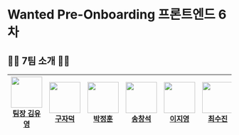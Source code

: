 
# Wanted Pre-Onboarding 프론트엔드 6차

## 🙋‍♂️ 7팀 소개 🙋‍♀️

| [<img src="https://avatars.githubusercontent.com/u/68230951?v=4"  width="70" height="70"/>](https://github.com/ezn6)<br> [팀장 김유영](https://github.com/ezn6) | [<img src="https://avatars.githubusercontent.com/u/105185055?v=4"  width="70" height="70"/>](https://github.com/ted-jv) <br>[구자덕](https://github.com/ted-jv) | [<img src="https://avatars.githubusercontent.com/u/82519572?v=4"  width="70" height="70"/>](https://github.com/Malza0408) <br>[박정훈](https://github.com/Malza0408) | [<img src="https://avatars.githubusercontent.com/u/31471148?v=4"  width="70" height="70"/>](https://github.com/SongChangseok) <br>[송창석](https://github.com/SongChangseok) | [<img src="https://avatars.githubusercontent.com/u/103088450?v=4"  width="70" height="70"/>](https://github.com/jiyounggo) <br>[이지영](https://github.com/jiyounggo) | [<img src="https://avatars.githubusercontent.com/u/103615884?v=4"  width="70" height="70"/>](https://github.com/ssujinc)<br> [최수진](https://github.com/ssujinc) |
| :-------------------------------------------------------------------------------------------------------------------------------------------------------------: | :-------------------------------------------------------------------------------------------------------------------------------------------------------------: | :------------------------------------------------------------------------------------------------------------------------------------------------------------------: | :--------------------------------------------------------------------------------------------------------------------------------------------------------------------------: | :-------------------------------------------------------------------------------------------------------------------------------------------------------------------: | :---------------------------------------------------------------------------------------------------------------------------------------------------------------: |
